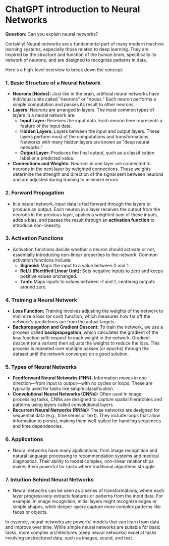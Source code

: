 # ChatGPT introduction to Neural Networks

**Question:** Can you explain neural networks?

Certainly! Neural networks are a fundamental part of many modern machine learning systems, especially those related to deep learning. They are inspired by the structure and function of the human brain, specifically its network of neurons, and are designed to recognize patterns in data.

Here's a high-level overview to break down the concept:

### 1. **Basic Structure of a Neural Network**

- **Neurons (Nodes):** Just like in the brain, artificial neural networks have individual units called "neurons" or "nodes." Each neuron performs a simple computation and passes its result to other neurons.
- **Layers:** Neurons are arranged in layers. The most common types of layers in a neural network are:
  - **Input Layer:** Receives the input data. Each neuron here represents a feature of the input data.
  - **Hidden Layers:** Layers between the input and output layers. These layers perform most of the computations and transformations. Networks with many hidden layers are known as "deep neural networks."
  - **Output Layer:** Produces the final output, such as a classification label or a predicted value.
- **Connections and Weights:** Neurons in one layer are connected to neurons in the next layer by weighted connections. These weights determine the strength and direction of the signal sent between neurons and are adjusted during training to minimize errors.

### 2. **Forward Propagation**

- In a neural network, input data is fed forward through the layers to produce an output. Each neuron in a layer receives the output from the neurons in the previous layer, applies a weighted sum of these inputs, adds a bias, and passes the result through an **activation function** to introduce non-linearity.

### 3. **Activation Functions**

- Activation functions decide whether a neuron should activate or not, essentially introducing non-linear properties to the network. Common activation functions include:
  - **Sigmoid:** Maps the input to a value between 0 and 1.
  - **ReLU (Rectified Linear Unit):** Sets negative inputs to zero and keeps positive values unchanged.
  - **Tanh:** Maps inputs to values between -1 and 1, centering outputs around zero.

### 4. **Training a Neural Network**

- **Loss Function:** Training involves adjusting the weights of the network to minimize a loss (or cost) function, which measures how far off the network's predictions are from the actual targets.
- **Backpropagation and Gradient Descent:** To train the network, we use a process called **backpropagation**, which calculates the gradient of the loss function with respect to each weight in the network. Gradient descent (or a variant) then adjusts the weights to reduce the loss. This process is repeated over multiple passes (or epochs) through the dataset until the network converges on a good solution.

### 5. **Types of Neural Networks**

- **Feedforward Neural Networks (FNN):** Information moves in one direction—from input to output—with no cycles or loops. These are typically used for tasks like simple classification.
- **Convolutional Neural Networks (CNNs):** Often used in image processing tasks, CNNs are designed to capture spatial hierarchies and patterns using layers called convolutional layers.
- **Recurrent Neural Networks (RNNs):** These networks are designed for sequential data (e.g., time series or text). They include loops that allow information to persist, making them well-suited for handling sequences and time dependencies.

### 6. **Applications**

- Neural networks have many applications, from image recognition and natural language processing to recommendation systems and medical diagnostics. Their ability to model complex, non-linear relationships makes them powerful for tasks where traditional algorithms struggle.

### 7. **Intuition Behind Neural Networks**

- Neural networks can be seen as a series of transformations, where each layer progressively extracts features or patterns from the input data. For example, in image recognition, initial layers might recognize edges or simple shapes, while deeper layers capture more complex patterns like faces or objects.

In essence, neural networks are powerful models that can learn from data and improve over time. While simple neural networks are suitable for basic tasks, more complex architectures (deep neural networks) excel at tasks involving unstructured data, such as images, sound, and text.
